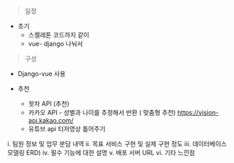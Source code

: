 > 일정

- 초기
  - 스켈레톤 코드까지 같이 
  - vue- django 나눠서



> 구성

- Django-vue 사용

- 추천
  - 왓차 API (추천)
  - 카카오 API  - 성별과 나이를 추정해서 반환 ( 맞춤형 추천)
      https://vision-api.kakao.com/
  - 유튜브 api 티저영상 틀어주기



i. 팀원 정보 및 업무 분담 내역
ii. 목표 서비스 구현 및 실제 구현 정도
iii. 데이터베이스 모델링 ERD)
iv. 필수 기능에 대한 설명
v. 배포 서버 URL
vi. 기타 느낀점